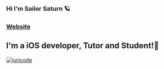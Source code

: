 ### Hi I'm Sailor Saturn 🪐  

### [Website](https://sailor-saturn.github.io)

## I'm a iOS developer, Tutor and Student!🦄

[![iuricode](https://github-readme-stats.vercel.app/api/top-langs/?username=sailor-saturn&hide=html&layout=compact&theme=radical)](https://github.com/iuricode/)

